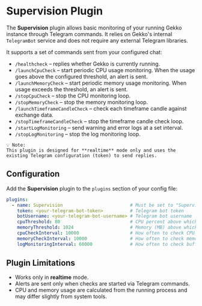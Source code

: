 # Supervision Plugin

The **Supervision** plugin allows basic monitoring of your running Gekko instance through Telegram commands. It relies on Gekko's internal `TelegramBot` service and does not require any external Telegram libraries.

It supports a set of commands sent from your configured chat:

- `/healthcheck` – replies whether Gekko is currently running.
- `/launchCpuCheck` – start periodic CPU usage monitoring. When the usage goes above the configured threshold, an alert is sent.
- `/launchMemoryCheck` – start periodic memory usage monitoring. When usage exceeds the threshold, an alert is sent.
- `/stopCpuCheck` – stop the CPU monitoring loop.
- `/stopMemoryCheck` – stop the memory monitoring loop.
- `/launchTimeframeCandleCheck` – check each timeframe candle against exchange data.
- `/stopTimeframeCandleCheck` – stop the timeframe candle check loop.
- `/startLogMonitoring` – send warning and error logs at a set interval.
- `/stopLogMonitoring` – stop the log monitoring loop.

``` 
💡 Note:
This plugin is designed for **realtime** mode only and uses the existing Telegram configuration (token) to send replies.
```

## Configuration

Add the **Supervision** plugin to the `plugins` section of your config file:

```yaml
plugins:
  - name: Supervision                         # Must be set to "Supervision"
    token: <your-telegram-bot-token>          # Telegram bot token
    botUsername: <your-telegram-bot-username> # Telegram bot username
    cpuThreshold: 80                          # CPU percent above which to alert
    memoryThreshold: 1024                     # Memory (MB) above which to alert
    cpuCheckInterval: 10000                   # How often to check CPU usage (ms)
    memoryCheckInterval: 10000                # How often to check memory usage (ms)
    logMonitoringInterval: 60000              # How often to check buffered logs (ms)
```

## Plugin Limitations

- Works only in **realtime** mode.
- Alerts are sent only when checks are started via Telegram commands.
- CPU and memory usage are calculated from the running process and may differ slightly from system tools.
